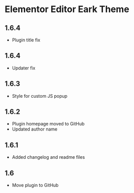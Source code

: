 Elementor Editor Eark Theme
===========================

1.6.4
-----
- Plugin title fix

1.6.4
-----
- Updater fix

1.6.3
-----
- Style for custom JS popup

1.6.2
-----
- Plugin homepage moved to GitHub
- Updated author name

1.6.1
-----
- Added changelog and readme files

1.6
-----
- Move plugin to GitHub
